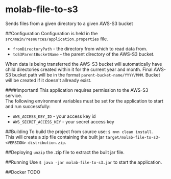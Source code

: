 # molab-file-to-s3
Sends files from a given directory to a given AWS-S3 bucket

##Configuration
Configuration is held in the `src/main/resources/application.properties` file.    
 * `fromDirectoryPath` - the directory from which to read data from.  
 * `toS3ParentBucketName` - the parent directory of the AWS-S3 bucket.  

When data is being transferred the AWS-S3 bucket will automatically have child directories created within it for the current year and month. Final AWS-S3 bucket path will be in the format `parent-bucket-name/YYYY/MMM`. Bucket will be created if it doesn't allready exist.

####Important!
This application requires permission to the AWS-S3 service.  
The following environment variables must be set for the application to start and run successfully:  
 * `AWS_ACCESS_KEY_ID` - your access key id
 * `AWS_SECRET_ACCESS_KEY` - your secret access key 

##Building
To build the project from source use: `$ mvn clean install`.  
This will create a zip file containing the built jar `target/molab-file-to-s3-<VERSION>-distribution.zip`.  

##Deploying
`unzip` the .zip file to extract the built jar file.  

##Running
Use `$ java -jar molab-file-to-s3.jar` to start the application.  

##Docker
TODO



